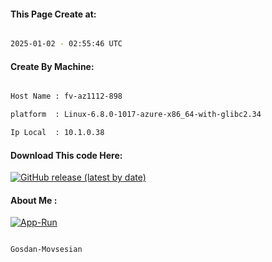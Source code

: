 
   
#### This Page Create at:

```bash

2025-01-02 - 02:55:46 UTC

```

#### Create By Machine:

```bash

Host Name : fv-az1112-898

platform  : Linux-6.8.0-1017-azure-x86_64-with-glibc2.34

Ip Local  : 10.1.0.38

```
#### Download This code Here:

[![GitHub release (latest by date)](https://img.shields.io/github/v/release/Gosdan-Movsesian/Gosdan?style=for-the-badge&label=Download)](https://github.com/Gosdan-Movsesian/Gosdan/releases) 

</p> 

#### About Me :

[![App-Run](https://github.com/Gosdan-Movsesian/Gosdan/actions/workflows/App-Run.yml/badge.svg)](https://github.com/Gosdan-Movsesian/Gosdan/actions/workflows/App-Run.yml)

```bash

Gosdan-Movsesian

```

